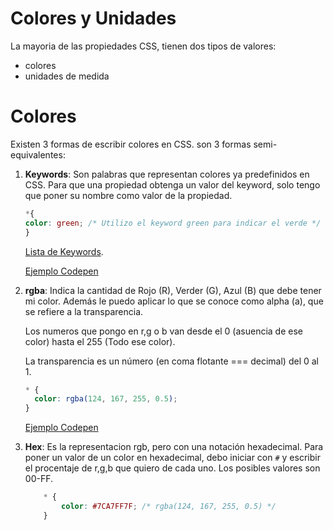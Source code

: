 # Colores y Unidades

La mayoria de las propiedades CSS, tienen dos tipos de valores:

- colores
- unidades de medida

# Colores

Existen 3 formas de escribir colores en CSS. son 3 formas semi-equivalentes:

1. **Keywords**: Son palabras que representan colores ya predefinidos en CSS. Para que una propiedad obtenga un valor del keyword, solo tengo que poner su nombre como valor de la propiedad.

   ```CSS
   *{
   color: green; /* Utilizo el keyword green para indicar el verde */
   }

   ```

   [Lista de Keywords](https://developer.mozilla.org/en-US/docs/Web/CSS/color_value#color_keywords).

   [Ejemplo Codepen](https://codepen.io/web-dot-dev/pen/ZELGraM)

2. **rgba**: Indica la cantidad de Rojo (R), Verder (G), Azul (B) que debe tener mi color. Además le puedo aplicar lo que se conoce como alpha (a), que se refiere a la transparencia.

   Los numeros que pongo en r,g o b van desde el 0 (asuencia de ese color) hasta el 255 (Todo ese color).

   La transparencia es un número (en coma flotante === decimal) del 0 al 1.

   ```css
   * {
     color: rgba(124, 167, 255, 0.5);
   }
   ```

   [Ejemplo Codepen](https://codepen.io/web-dot-dev/pen/dyNomWW)

3. **Hex**: Es la representacion rgb, pero con una notación hexadecimal. Para poner un valor de un color en hexadecimal, debo iniciar con `#` y escribir el procentaje de r,g,b que quiero de cada uno. Los posibles valores son 00-FF.

    ```css
        * {
            color: #7CA7FF7F; /* rgba(124, 167, 255, 0.5) */
        }
    ```

